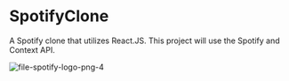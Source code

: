 # SpotifyClone
A Spotify clone that utilizes React.JS. This project will use the Spotify and Context API.

![file-spotify-logo-png-4](https://user-images.githubusercontent.com/61568687/195659109-7b32cada-0f8a-4dec-ab25-15fdbaa9ce96.png)
